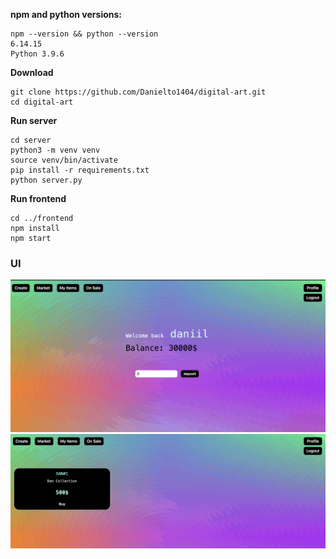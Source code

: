 **npm and python versions:**

```shell
npm --version && python --version
6.14.15
Python 3.9.6
```

**Download**

```shell
git clone https://github.com/Danielto1404/digital-art.git
cd digital-art
```

**Run server**

```shell
cd server 
python3 -m venv venv
source venv/bin/activate 
pip install -r requirements.txt 
python server.py
```

**Run frontend**

```shell
cd ../frontend 
npm install
npm start
```

### UI

![](assets/profile.png)
![](assets/market.png)